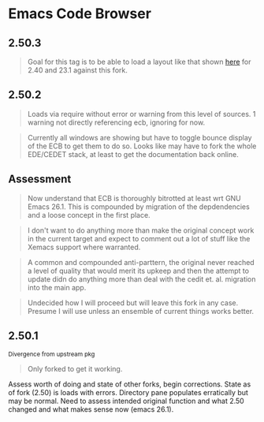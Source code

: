 # Emacs Code Browser


## 2.50.3

> Goal for this tag is to be able to load a layout like that shown
> [here](http://ecb.sourceforge.net/screenshots/index.html) for 2.40 and 23.1 against this fork.


## 2.50.2

> Loads via require without error or warning from this level of sources.
> 1 warning not directly referencing ecb, ignoring for now.

> Currently all windows are showing but have to toggle bounce display of the 
> ECB to get them to do so. Looks like may have to fork the whole EDE/CEDET
> stack, at least to get the documentation back online.

## Assessment

> Now understand that ECB is thoroughly bitrotted at least wrt GNU Emacs 26.1.
> This is compounded by migration of the depdendencies and a loose concept in
> the first place.

> I don't want to do anything more than make the original concept work in 
> the current target and expect to comment out a lot of stuff like the Xemacs
> support where warranted.

> A common and compounded anti-parttern, the original never reached a level
> of quality that would merit its upkeep and then the attempt to update didn
> do anything more than deal with the cedit et. al. migration into the main
> app.

> Undecided how I will proceed but will leave this fork in any case. Presume
> I will use unless an ensemble of current things works better.

## 2.50.1
<span style="font-size: 12px">Divergence from upstream pkg</span>

> Only forked to get it working.
   
  Assess worth of doing and state of other forks, begin corrections.
  State as of fork (2.50) is loads with errors. 
  Directory pane populates erratically but may be normal.
  Need to assess intended original function and what 2.50 changed
  and what makes sense now (emacs 26.1).



